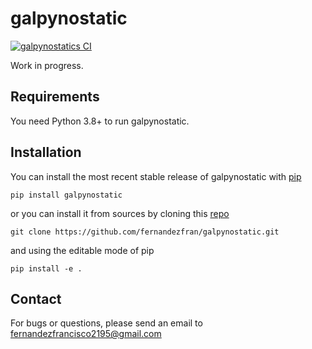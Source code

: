 # galpynostatic

[![galpynostatics CI](https://github.com/fernandezfran/galpynostatic/actions/workflows/CI.yml/badge.svg)](https://github.com/fernandezfran/galpynostatic/actions/workflows/CI.yml)

Work in progress.


## Requirements

You need Python 3.8+ to run galpynostatic.


## Installation

You can install the most recent stable release of galpynostatic with 
[pip](https://pip.pypa.io/en/latest/)

```
pip install galpynostatic
```

or you can install it from sources by cloning this 
[repo](https://github.com/fernandezfran/galpynostatic)

```
git clone https://github.com/fernandezfran/galpynostatic.git 
```

and using the editable mode of pip

```
pip install -e .
```


## Contact

For bugs or questions, please send an email to <fernandezfrancisco2195@gmail.com>
